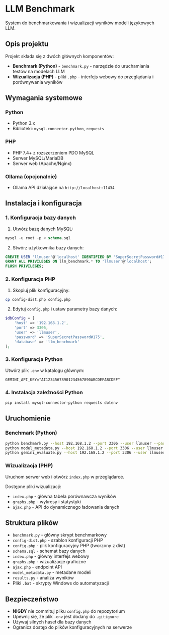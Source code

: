 # LLM Benchmark

System do benchmarkowania i wizualizacji wyników modeli językowych LLM.

## Opis projektu

Projekt składa się z dwóch głównych komponentów:
- **Benchmark (Python)** - `benchmark.py` - narzędzie do uruchamiania testów na modelach LLM
- **Wizualizacja (PHP)** - pliki `.php` - interfejs webowy do przeglądania i porównywania wyników

## Wymagania systemowe

### Python
- Python 3.x
- Biblioteki: `mysql-connector-python`, `requests`

### PHP
- PHP 7.4+ z rozszerzeniem PDO MySQL
- Serwer MySQL/MariaDB
- Serwer web (Apache/Nginx)

### Ollama (opcjonalnie)
- Ollama API działające na `http://localhost:11434`

## Instalacja i konfiguracja

### 1. Konfiguracja bazy danych

1. Utwórz bazę danych MySQL:
```sql
mysql -u root -p < schema.sql
```

2. Stwórz użytkownika bazy danych:
```sql
CREATE USER 'llmuser'@'localhost' IDENTIFIED BY 'SuperSecretPassword#175';
GRANT ALL PRIVILEGES ON llm_benchmark.* TO 'llmuser'@'localhost';
FLUSH PRIVILEGES;
```

### 2. Konfiguracja PHP

1. Skopiuj plik konfiguracyjny:
```bash
cp config-dist.php config.php
```

2. Edytuj `config.php` i ustaw parametry bazy danych:
```php
$dbConfig = [
    'host' => '192.168.1.2',
    'port' => 3306,
    'user' => 'llmuser',
    'password' => 'SuperSecretPassword#175',
    'database' => 'llm_benchmark'
];
```

### 3. Konfiguracja Python

Utwórz plik `.env` w katalogu głównym:
```
GEMINI_API_KEY="AI12345678901234567890ABCDEFABCDEF"
```

### 4. Instalacja zależności Python

```bash
pip install mysql-connector-python requests dotenv
```

## Uruchomienie

### Benchmark (Python)
```bash
python benchmark.py --host 192.168.1.2 --port 3306 --user llmuser --password SuperSecretPassword#175 --database llm_benchmark --ollama http://192.168.1.2:11434
python model_metadata.py --host 192.168.1.2 --port 3306 --user llmuser --password SuperSecretPassword#175 --database llm_benchmark 
python gemini_evaluate.py --host 192.168.1.2 --port 3306 --user llmuser --password SuperSecretPassword#175 --database llm_benchmark
```

### Wizualizacja (PHP)
Uruchom serwer web i otwórz `index.php` w przeglądarce.

Dostępne pliki wizualizacji:
- `index.php` - główna tabela porównawcza wyników
- `graphs.php` - wykresy i statystyki
- `ajax.php` - API do dynamicznego ładowania danych

## Struktura plików

- `benchmark.py` - główny skrypt benchmarkowy
- `config-dist.php` - szablon konfiguracji PHP
- `config.php` - plik konfiguracyjny PHP (tworzony z dist)
- `schema.sql` - schemat bazy danych
- `index.php` - główny interfejs webowy
- `graphs.php` - wizualizacje graficzne
- `ajax.php` - endpoint API
- `model_metadata.py` - metadane modeli
- `results.py` - analiza wyników
- Pliki `.bat` - skrypty Windows do automatyzacji

## Bezpieczeństwo

- **NIGDY** nie commituj pliku `config.php` do repozytorium
- Upewnij się, że plik `.env` jest dodany do `.gitignore`
- Używaj silnych haseł dla bazy danych
- Ogranicz dostęp do plików konfiguracyjnych na serwerze
